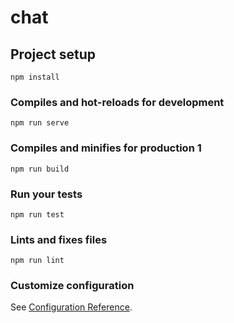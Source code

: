 # chat

## Project setup
```
npm install
```

### Compiles and hot-reloads for development
```
npm run serve
```

### Compiles and minifies for production 1
```
npm run build
```

### Run your tests
```
npm run test
```

### Lints and fixes files
```
npm run lint
```

### Customize configuration
See [Configuration Reference](https://cli.vuejs.org/config/).
